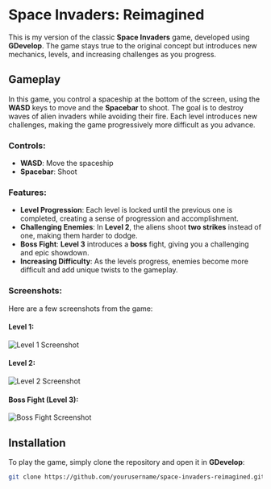 # Space Invaders: Reimagined

This is my version of the classic **Space Invaders** game, developed using **GDevelop**. The game stays true to the original concept but introduces new mechanics, levels, and increasing challenges as you progress.

## Gameplay

In this game, you control a spaceship at the bottom of the screen, using the **WASD** keys to move and the **Spacebar** to shoot. The goal is to destroy waves of alien invaders while avoiding their fire. Each level introduces new challenges, making the game progressively more difficult as you advance.

### Controls:
- **WASD**: Move the spaceship
- **Spacebar**: Shoot

### Features:
- **Level Progression**: Each level is locked until the previous one is completed, creating a sense of progression and accomplishment.
- **Challenging Enemies**: In **Level 2**, the aliens shoot **two strikes** instead of one, making them harder to dodge.  
- **Boss Fight**: **Level 3** introduces a **boss** fight, giving you a challenging and epic showdown.
- **Increasing Difficulty**: As the levels progress, enemies become more difficult and add unique twists to the gameplay.

### Screenshots:
Here are a few screenshots from the game:

#### Level 1:
![Level 1 Screenshot](./assets/images/level1.png)

#### Level 2:
![Level 2 Screenshot](./assets/images/level2.png)

#### Boss Fight (Level 3):
![Boss Fight Screenshot](./assets/images/boss_fight.png)

## Installation

To play the game, simply clone the repository and open it in **GDevelop**:

```bash
git clone https://github.com/yourusername/space-invaders-reimagined.git
